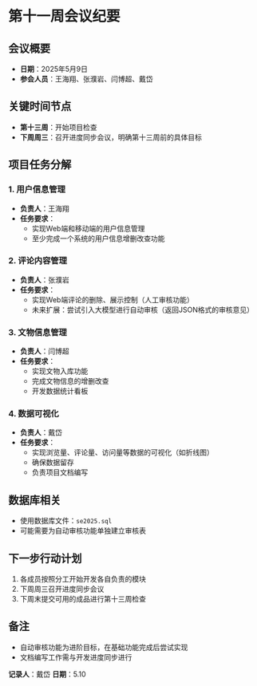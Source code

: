 # 第十一周会议纪要

## 会议概要
- **日期**：2025年5月9日  
- **参会人员**：王海翔、张濮岩、闫博超、戴岱  

## 关键时间节点
- **第十三周**：开始项目检查
- **下周周三**：召开进度同步会议，明确第十三周前的具体目标  

## 项目任务分解

### 1. 用户信息管理
- **负责人**：王海翔  
- **任务要求**：  
  - 实现Web端和移动端的用户信息管理  
  - 至少完成一个系统的用户信息增删改查功能  

### 2. 评论内容管理
- **负责人**：张濮岩  
- **任务要求**：  
  - 实现Web端评论的删除、展示控制（人工审核功能）  
  - 未来扩展：尝试引入大模型进行自动审核（返回JSON格式的审核意见）  

### 3. 文物信息管理
- **负责人**：闫博超  
- **任务要求**：  
  - 实现文物入库功能  
  - 完成文物信息的增删改查  
  - 开发数据统计看板  

### 4. 数据可视化
- **负责人**：戴岱  
- **任务要求**：  
  - 实现浏览量、评论量、访问量等数据的可视化（如折线图）  
  - 确保数据留存  
  - 负责项目文档编写  

## 数据库相关
- 使用数据库文件：`se2025.sql`  
- 可能需要为自动审核功能单独建立审核表  

## 下一步行动计划
1. 各成员按照分工开始开发各自负责的模块  
2. 下周周三召开进度同步会议  
3. 下周末提交可用的成品进行第十三周检查  

## 备注
- 自动审核功能为进阶目标，在基础功能完成后尝试实现  
- 文档编写工作需与开发进度同步进行  

**记录人**：戴岱
**日期**：5.10  
